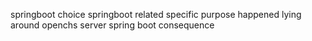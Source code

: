 springboot choice springboot related specific purpose happened lying around openchs server spring boot consequence